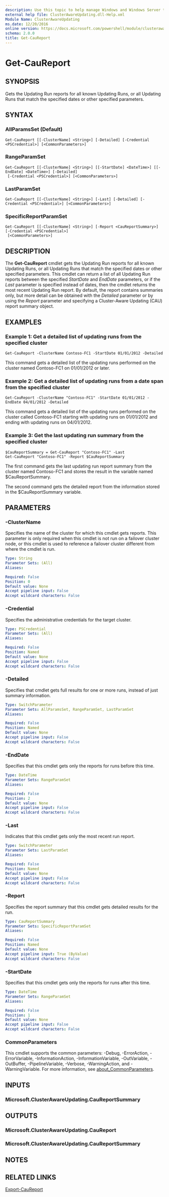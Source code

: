 ```yaml
---
description: Use this topic to help manage Windows and Windows Server technologies with Windows PowerShell.
external help file: ClusterAwareUpdating.dll-Help.xml
Module Name: ClusterAwareUpdating
ms.date: 12/20/2016
online version: https://docs.microsoft.com/powershell/module/clusterawareupdating/get-caureport?view=windowsserver2022-ps&wt.mc_id=ps-gethelp
schema: 2.0.0
title: Get-CauReport
---
```


# Get-CauReport

## SYNOPSIS
Gets the Updating Run reports for all known Updating Runs, or all Updating Runs that match the
specified dates or other specified parameters.

## SYNTAX

### AllParamsSet (Default)
```
Get-CauReport [[-ClusterName] <String>] [-Detailed] [-Credential <PSCredential>] [<CommonParameters>]
```

### RangeParamSet
```
Get-CauReport [[-ClusterName] <String>] [[-StartDate] <DateTime>] [[-EndDate] <DateTime>] [-Detailed]
 [-Credential <PSCredential>] [<CommonParameters>]
```

### LastParamSet
```
Get-CauReport [[-ClusterName] <String>] [-Last] [-Detailed] [-Credential <PSCredential>] [<CommonParameters>]
```

### SpecificReportParamSet
```
Get-CauReport [[-ClusterName] <String>] [-Report <CauReportSummary>] [-Credential <PSCredential>]
 [<CommonParameters>]
```

## DESCRIPTION
The **Get-CauReport** cmdlet gets the Updating Run reports for all known Updating Runs, or all
Updating Runs that match the specified dates or other specified parameters. This cmdlet can return a
list of all Updating Run reports between the specified *StartDate* and *EndDate* parameters, or if
the *Last* parameter is specified instead of dates, then the cmdlet returns the most recent Updating
Run report. By default, the report contains summaries only, but more detail can be obtained with the
*Detailed* parameter or by using the *Report* parameter and specifying a Cluster-Aware Updating
(CAU) report summary object.

## EXAMPLES

### Example 1: Get a detailed list of updating runs from the specified cluster
```
Get-CauReport -ClusterName Contoso-FC1 -StartDate 01/01/2012 -Detailed
```

This command gets a detailed list of the updating runs performed on the cluster named Contoso-FC1 on
01/01/2012 or later.

### Example 2: Get a detailed list of updating runs from a date span from the specified cluster
```
Get-CauReport -ClusterName "Contoso-FC1" -StartDate 01/01/2012 -EndDate 04/01/2012 -Detailed
```

This command gets a detailed list of the updating runs performed on the cluster called Contoso-FC1
starting with updating runs on 01/01/2012 and ending with updating runs on 04/01/2012.

### Example 3: Get the last updating run summary from the specified cluster
```
$CauReportSummary = Get-CauReport "Contoso-FC1" -Last
Get-CauReport "Contoso-FC1" -Report $CauReportSummary
```

The first command gets the last updating run report summary from the cluster named Contoso-FC1 and
stores the result in the variable named $CauReportSummary.

The second command gets the detailed report from the information stored in the $CauReportSummary
variable.

## PARAMETERS

### -ClusterName
Specifies the name of the cluster for which this cmdlet gets reports. This parameter is only
required when this cmdlet is not run on a failover cluster node, or this cmdlet is used to reference
a failover cluster different from where the cmdlet is run.

```yaml
Type: String
Parameter Sets: (All)
Aliases: 

Required: False
Position: 0
Default value: None
Accept pipeline input: False
Accept wildcard characters: False
```

### -Credential
Specifies the administrative credentials for the target cluster.

```yaml
Type: PSCredential
Parameter Sets: (All)
Aliases: 

Required: False
Position: Named
Default value: None
Accept pipeline input: False
Accept wildcard characters: False
```

### -Detailed
Specifies that cmdlet gets full results for one or more runs, instead of just summary information.

```yaml
Type: SwitchParameter
Parameter Sets: AllParamsSet, RangeParamSet, LastParamSet
Aliases: 

Required: False
Position: Named
Default value: None
Accept pipeline input: False
Accept wildcard characters: False
```

### -EndDate
Specifies that this cmdlet gets only the reports for runs before this time.

```yaml
Type: DateTime
Parameter Sets: RangeParamSet
Aliases: 

Required: False
Position: 2
Default value: None
Accept pipeline input: False
Accept wildcard characters: False
```

### -Last
Indicates that this cmdlet gets only the most recent run report.

```yaml
Type: SwitchParameter
Parameter Sets: LastParamSet
Aliases: 

Required: False
Position: Named
Default value: None
Accept pipeline input: False
Accept wildcard characters: False
```

### -Report
Specifies the report summary that this cmdlet gets detailed results for the run.

```yaml
Type: CauReportSummary
Parameter Sets: SpecificReportParamSet
Aliases: 

Required: False
Position: Named
Default value: None
Accept pipeline input: True (ByValue)
Accept wildcard characters: False
```

### -StartDate
Specifies that this cmdlet gets only the reports for runs after this time.

```yaml
Type: DateTime
Parameter Sets: RangeParamSet
Aliases: 

Required: False
Position: 1
Default value: None
Accept pipeline input: False
Accept wildcard characters: False
```

### CommonParameters
This cmdlet supports the common parameters: -Debug, -ErrorAction, -ErrorVariable, -InformationAction, -InformationVariable, -OutVariable, -OutBuffer, -PipelineVariable, -Verbose, -WarningAction, and -WarningVariable. For more information, see [about_CommonParameters](https://go.microsoft.com/fwlink/?LinkID=113216).

## INPUTS

### Microsoft.ClusterAwareUpdating.CauReportSummary

## OUTPUTS

### Microsoft.ClusterAwareUpdating.CauReport

### Microsoft.ClusterAwareUpdating.CauReportSummary

## NOTES

## RELATED LINKS

[Export-CauReport](./Export-CauReport.md)

